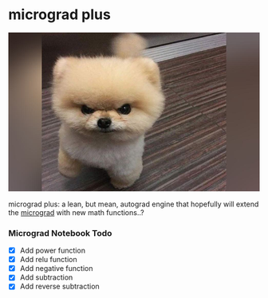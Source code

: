 # micrograd plus
![](/puppy/puppy.jpg)

micrograd plus: a lean, but mean, autograd engine that hopefully will extend the [micrograd](https://github.com/karpathy/micrograd) with new math functions..?

### Micrograd Notebook Todo
* [x] Add power function
* [x] Add relu function
* [x] Add negative function
* [x] Add subtraction
* [x] Add reverse subtraction
